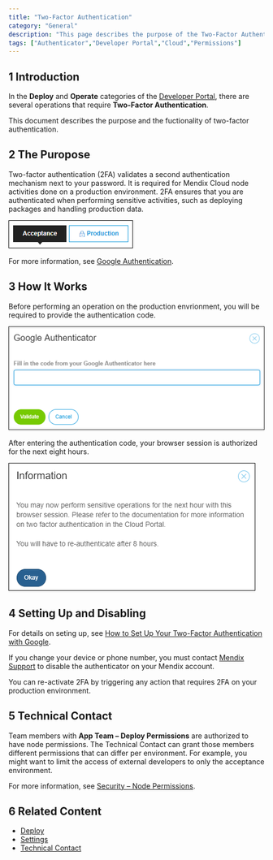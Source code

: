 ```yaml
---
title: "Two-Factor Authentication"
category: "General"
description: "This page describes the purpose of the Two-Factor Authentication."
tags: ["Authenticator","Developer Portal","Cloud","Permissions"]
---
```


## 1 Introduction

In the **Deploy** and **Operate** categories of the [Developer Portal](http://home.mendix.com), there are several operations that require  **Two-Factor Authentication**.

This document describes the purpose and the fuctionality of two-factor authentication.

## 2 The Puropose

Two-factor authentication (2FA) validates a second authentication mechanism next to your password. It is required for Mendix Cloud node activities done on a production environment. 2FA ensures that you are authenticated when performing sensitive activities, such as deploying packages and handling production data.

![](attachments/general/production.png)

For more information, see [Google Authentication](https://www.google.com/landing/2step/#tab=how-it-protects).

## 3 How It Works

Before performing an operation on the production envrionment, you will be required to provide the authentication code.

![](attachments/general/google.png)

After entering the authentication code, your browser session is authorized for the next eight hours.

![](attachments/general/information.png)

## 4 Setting Up and Disabling

For details on seting up, see [How to Set Up Your Two-Factor Authentication with Google](/howtogeneral/support/how-to-set-up-two-factor-authentication-with-google-authenticator).

If you change your device or phone number, you must contact [Mendix Support](https://support.mendix.com/hc/en-us) to disable the authenticator on your Mendix account.

You can re-activate 2FA by triggering any action that requires 2FA on your production environment.

## 5 Technical Contact

Team members with **App Team – Deploy Permissions** are authorized to have node permissions. The Technical Contact can grant those members different permissions that can differ per environment. For example, you might want to limit the access of external developers to only the acceptance environment.

For more information, see [Security – Node Permissions](/developerportal/settings/node-permissions).

## 6 Related Content

* [Deploy](/developerportal/deploy)
* [Settings](/developerportal/settings)
* [Technical Contact](/developerportal/general/technical-contact)
